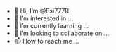 - 👋 Hi, I’m @Esi777R
- 👀 I’m interested in ...
- 🌱 I’m currently learning ...
- 💞️ I’m looking to collaborate on ...
- 📫 How to reach me ...

<!---
Esi777R/Esi777R is a ✨ special ✨ repository because its `README.md` (this file) appears on your GitHub profile.
You can click the Preview link to take a look at your changes.
--->
